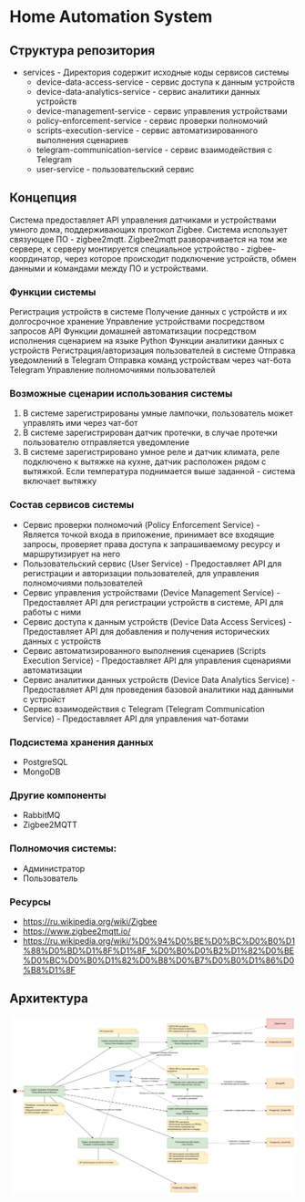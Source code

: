 # Home Automation System

## Структура репозитория

- services - Директория содержит исходные коды сервисов системы
    - device-data-access-service - сервис доступа к данным устройств
    - device-data-analytics-service - сервис аналитики данных устройств
    - device-management-service - сервис управления устройствами
    - policy-enforcement-service - сервис проверки полномочий
    - scripts-execution-service - сервис автоматизированного выполнения сценариев
    - telegram-communication-service - сервис взаимодействия с Telegram
    - user-service - пользовательский сервис

## Концепция

Система предоставляет API управления датчиками и устройствами умного дома, поддерживающих протокол Zigbee. Система использует связующее ПО - zigbee2mqtt. Zigbee2mqtt разворачивается на том же сервере, к серверу монтируется специальное устройство - zigbee-координатор, через которое происходит подключение устройств, обмен данными и командами между ПО и устройствами.

### Функции системы

Регистрация устройств в системе
Получение данных с устройств и их долгосрочное хранение
Управление устройствами посредством запросов API
Функции домашней автоматизации посредством исполнения сценарием на языке Python
Функции аналитики данных с устройств
Регистрация/авторизация пользователей в системе
Отправка уведомлений в Telegram
Отправка команд устройствам через чат-бота Telegram
Управление полномочиями пользователей

### Возможные сценарии использования системы

1) В системе зарегистрированы умные лампочки, пользователь может управлять ими через чат-бот
2) В системе зарегистрирован датчик протечки, в случае протечки пользователю отправляется уведомление
3) В системе зарегистрировано умное реле и датчик климата, реле подключено к вытяжке на кухне, датчик расположен рядом с вытяжкой. Если температура поднимается выше заданной - система включает вытяжку

### Состав сервисов системы

- Сервис проверки полномочий (Policy Enforcement Service) - Является точкой входа в приложение, принимает все входящие запросы, проверяет права доступа к запрашиваемому ресурсу и маршрутизирует на него
- Пользовательский сервис (User Service) - Предоставляет API для регистрации и авторизации пользователей, для управления полномочиями пользователей
- Сервис управления устройствами (Device Management Service) - Предоставляет API для регистрации устройств в системе, API для работы с ними
- Сервис доступа к данным устройств (Device Data Access Services) - Предоставляет API для добавления и получения исторических данных с устройств
- Сервис автоматизированного выполнения сценариев (Scripts Execution Service) - Предоставляет API для управления сценариями автоматизации
- Сервис аналитики данных устройств (Device Data Analytics Service) - Предоставляет API для проведения базовой аналитики над данными с устройст
- Сервис взаимодействия с Telegram (Telegram Communication Service) - Предоставляет API для управления чат-ботами

### Подсистема хранения данных
- PostgreSQL
- MongoDB

### Другие компоненты
- RabbitMQ
- Zigbee2MQTT

### Полномочия системы:
- Администратор
- Пользователь

### Ресурсы
- https://ru.wikipedia.org/wiki/Zigbee
- https://www.zigbee2mqtt.io/
- https://ru.wikipedia.org/wiki/%D0%94%D0%BE%D0%BC%D0%B0%D1%88%D0%BD%D1%8F%D1%8F_%D0%B0%D0%B2%D1%82%D0%BE%D0%BC%D0%B0%D1%82%D0%B8%D0%B7%D0%B0%D1%86%D0%B8%D1%8F


## Архитектура

![alt text](architecture.png "Architecture")